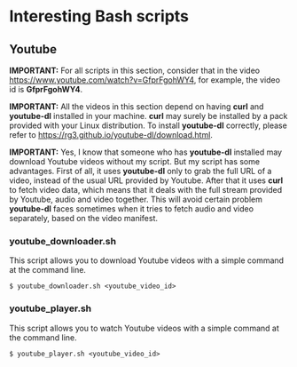 # Interesting Bash scripts

## Youtube

**IMPORTANT:** For all scripts in this section, consider that in the video https://www.youtube.com/watch?v=GfprFgohWY4, for example, the video id is **GfprFgohWY4**.

**IMPORTANT:** All the videos in this section depend on having **curl** and **youtube-dl** installed in your machine. **curl** may surely be installed by a pack provided with your Linux distribution. To install **youtube-dl** correctly, please refer to https://rg3.github.io/youtube-dl/download.html.

**IMPORTANT:** Yes, I know that someone who has **youtube-dl** installed may download Youtube videos without my script. But my script has some advantages. First of all, it uses **youtube-dl** only to grab the full URL of a video, instead of the usual URL provided by Youtube. After that it uses **curl** to fetch video data, which means that it deals with the full stream provided by Youtube, audio and video together. This will avoid certain problem **youtube-dl** faces sometimes when it tries to fetch audio and video separately, based on the video manifest.

### youtube_downloader.sh

This script allows you to download Youtube videos with a simple command at the command line.

`$ youtube_downloader.sh <youtube_video_id>`

### youtube_player.sh

This script allows you to watch Youtube videos with a simple command at the command line.

`$ youtube_player.sh <youtube_video_id>`

